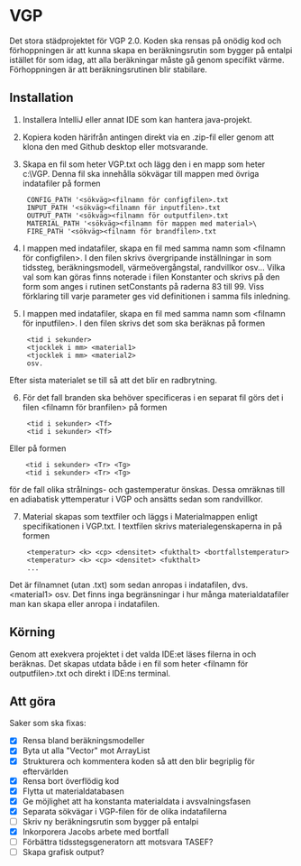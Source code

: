 # VGP

Det stora städprojektet för VGP 2.0. Koden ska rensas på onödig kod och förhoppningen är att kunna skapa en beräkningsrutin som bygger på entalpi istället för som  idag, att alla beräkningar måste gå genom specifikt värme. Förhoppningen är att beräkningsrutinen blir stabilare. 

## Installation

1. Installera IntelliJ eller annat IDE som kan hantera java-projekt.
2. Kopiera koden härifrån antingen direkt via en .zip-fil eller genom att klona den med Github desktop eller motsvarande.
3. Skapa en fil som heter VGP.txt och lägg den i en mapp som heter c:\VGP\. Denna fil ska innehålla sökvägar till mappen med övriga indatafiler på formen

        CONFIG_PATH '<sökväg><filnamn för configfilen>.txt  
        INPUT_PATH '<sökväg><filnamn för inputfilen>.txt  
        OUTPUT_PATH '<sökväg><filnamn för outputfilen>.txt  
        MATERIAL_PATH '<sökväg><filnamn för mappen med material>\  
        FIRE_PATH '<sökväg><filnamn för brandfilen>.txt  

4. I  mappen  med indatafiler, skapa en fil med samma namn som <filnamn för configfilen>. I den filen skrivs övergripande inställningar in som tidssteg, beräkningsmodell, värmeövergångstal, randvillkor osv... Vilka val som kan göras finns noterade i filen Konstanter och skrivs på den form som anges i rutinen setConstants på raderna 83 till 99. Viss förklaring till varje parameter ges vid definitionen i samma fils inledning.
5. I mappen  med indatafiler, skapa en fil med samma namn som <filnamn för inputfilen>. I den filen skrivs det som ska beräknas på formen

        <tid i sekunder>  
        <tjocklek i mm> <material1>  
        <tjocklek i mm> <material2>  
        osv.

Efter sista materialet se till så att det blir en radbrytning.

6. För det fall branden ska behöver specificeras i en separat fil görs det i filen <filnamn för branfilen> på formen

        <tid i sekunder> <Tf>
        <tid i sekunder> <Tf>
        
Eller på formen 

        <tid i sekunder> <Tr> <Tg>
        <tid i sekunder> <Tr> <Tg>

för de fall olika strålnings- och gastemperatur önskas. Dessa omräknas till en adiabatisk yttemperatur i VGP och ansätts sedan som randvillkor.

7. Material skapas som textfiler och läggs i Materialmappen enligt specifikationen i VGP.txt. I textfilen skrivs materialegenskaperna in på formen

        <temperatur> <k> <cp> <densitet> <fukthalt> <bortfallstemperatur>
        <temperatur> <k> <cp> <densitet> <fukthalt>
        ...
        
Det är filnamnet (utan .txt) som sedan anropas i indatafilen, dvs. \<material1\> osv. Det finns inga begränsningar i hur många materialdatafiler man kan skapa eller anropa i indatafilen.

## Körning
  
Genom att exekvera projektet i det valda IDE:et läses filerna in och beräknas. Det skapas utdata både i en fil som heter <filnamn för outputfilen>.txt och direkt i IDE:ns terminal. 

## Att göra
    
Saker som ska fixas:

- [x] Rensa bland beräkningsmodeller  
- [x] Byta ut alla "Vector" mot ArrayList  
- [x] Strukturera och kommentera koden så att den blir begriplig för eftervärlden  
- [x] Rensa bort överflödig kod  
- [x] Flytta ut materialdatabasen  
- [x] Ge möjlighet att ha konstanta materialdata i avsvalningsfasen  
- [x] Separata sökvägar i VGP-filen för de olika indatafilerna  
- [ ] Skriv ny beräkningsrutin som bygger på entalpi  
- [x] Inkorporera Jacobs arbete med bortfall  
- [ ] Förbättra tidsstegsgeneratorn att motsvara TASEF?  
- [ ] Skapa grafisk output?  

